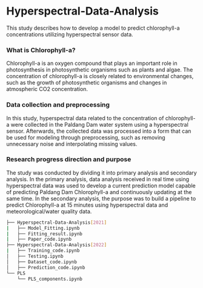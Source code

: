 # Hyperspectral-Data-Analysis
This study describes how to develop a model to predict chlorophyll-a concentrations utilizing hyperspectral sensor data.

### What is Chlorophyll-a?
Chlorophyll-a is an oxygen compound that plays an important role in photosynthesis in photosynthetic organisms such as plants and algae. The concentration of chlorophyll-a is closely related to environmental changes, such as the growth of photosynthetic organisms and changes in atmospheric CO2 concentration.

### Data collection and preprocessing
In this study, hyperspectral data related to the concentration of chlorophyll-a were collected in the Paldang Dam water system using a hyperspectral sensor. Afterwards, the collected data was processed into a form that can be used for modeling through preprocessing, such as removing unnecessary noise and interpolating missing values.

### Research progress direction and purpose
The study was conducted by dividing it into primary analysis and secondary analysis. In the primary analysis, data analysis received in real time using hyperspectral data was used to develop a current prediction model capable of predicting Paldang Dam Chlorophyll-a and continuously updating at the same time. In the secondary analysis, the purpose was to build a pipeline to predict Chlorophyll-a at 15 minutes using hyperspectral data and meteorological/water quality data.


```bash
├── Hyperspectral-Data-Analysis[2021] 
|   ├── Model_Fitting.ipynb
|   ├── Fitting_result.ipynb
|   ├── Paper_code.ipynb
├── Hyperspectral-Data-Analysis[2022]
|   ├── Training_code.ipynb
│   ├── Testing.ipynb  
│   ├── Dataset_code.ipynb
│   ├── Prediction_code.ipynb
└── PLS
    └── PLS_components.ipynb
```
